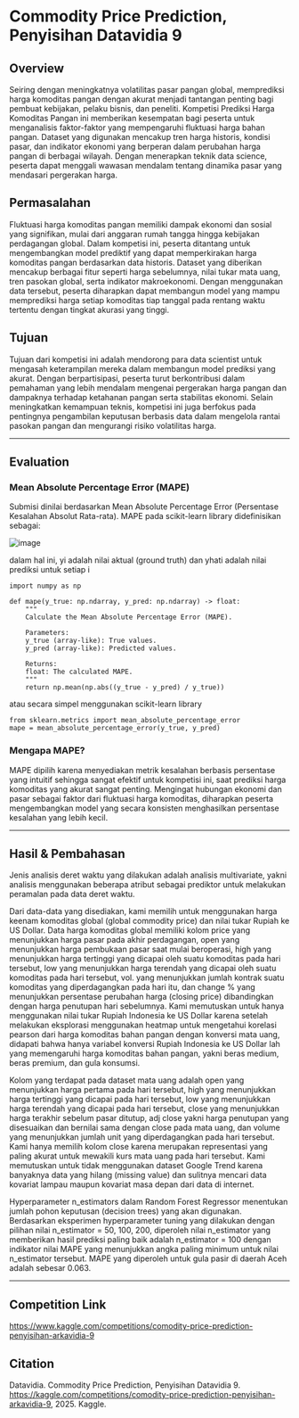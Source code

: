 # Commodity Price Prediction, Penyisihan Datavidia 9
## Overview
Seiring dengan meningkatnya volatilitas pasar pangan global, memprediksi harga komoditas pangan dengan akurat menjadi tantangan penting bagi pembuat kebijakan, pelaku bisnis, dan peneliti. Kompetisi Prediksi Harga Komoditas Pangan ini memberikan kesempatan bagi peserta untuk menganalisis faktor-faktor yang mempengaruhi fluktuasi harga bahan pangan. Dataset yang digunakan mencakup tren harga historis, kondisi pasar, dan indikator ekonomi yang berperan dalam perubahan harga pangan di berbagai wilayah. Dengan menerapkan teknik data science, peserta dapat menggali wawasan mendalam tentang dinamika pasar yang mendasari pergerakan harga.
## Permasalahan
Fluktuasi harga komoditas pangan memiliki dampak ekonomi dan sosial yang signifikan, mulai dari anggaran rumah tangga hingga kebijakan perdagangan global. Dalam kompetisi ini, peserta ditantang untuk mengembangkan model prediktif yang dapat memperkirakan harga komoditas pangan berdasarkan data historis. Dataset yang diberikan mencakup berbagai fitur seperti harga sebelumnya, nilai tukar mata uang, tren pasokan global, serta indikator makroekonomi. Dengan menggunakan data tersebut, peserta diharapkan dapat membangun model yang mampu memprediksi harga setiap komoditas tiap tanggal pada rentang waktu tertentu dengan tingkat akurasi yang tinggi.
## Tujuan
Tujuan dari kompetisi ini adalah mendorong para data scientist untuk mengasah keterampilan mereka dalam membangun model prediksi yang akurat. Dengan berpartisipasi, peserta turut berkontribusi dalam pemahaman yang lebih mendalam mengenai pergerakan harga pangan dan dampaknya terhadap ketahanan pangan serta stabilitas ekonomi. Selain meningkatkan kemampuan teknis, kompetisi ini juga berfokus pada pentingnya pengambilan keputusan berbasis data dalam mengelola rantai pasokan pangan dan mengurangi risiko volatilitas harga.

---

## Evaluation
### Mean Absolute Percentage Error (MAPE)
Submisi dinilai berdasarkan Mean Absolute Percentage Error (Persentase Kesalahan Absolut Rata-rata). MAPE pada scikit-learn library didefinisikan sebagai:

![image](https://github.com/user-attachments/assets/62462714-0345-4022-b227-62dbbc2a18dd)

dalam hal ini, yi adalah nilai aktual (ground truth) dan yhati adalah nilai prediksi untuk setiap i
```
import numpy as np

def mape(y_true: np.ndarray, y_pred: np.ndarray) -> float:
    """
    Calculate the Mean Absolute Percentage Error (MAPE).

    Parameters:
    y_true (array-like): True values.
    y_pred (array-like): Predicted values.

    Returns:
    float: The calculated MAPE.
    """
    return np.mean(np.abs((y_true - y_pred) / y_true))

```

atau secara simpel menggunakan scikit-learn library

```
from sklearn.metrics import mean_absolute_percentage_error
mape = mean_absolute_percentage_error(y_true, y_pred)
```
### Mengapa MAPE?
MAPE dipilih karena menyediakan metrik kesalahan berbasis persentase yang intuitif sehingga sangat efektif untuk kompetisi ini, saat prediksi harga komoditas yang akurat sangat penting. Mengingat hubungan ekonomi dan pasar sebagai faktor dari fluktuasi harga komoditas, diharapkan peserta mengembangkan model yang secara konsisten menghasilkan persentase kesalahan yang lebih kecil.

---

## Hasil & Pembahasan 
Jenis analisis deret waktu yang dilakukan adalah analisis multivariate, yakni analisis menggunakan beberapa atribut sebagai prediktor untuk melakukan peramalan pada data deret waktu.

Dari data-data yang disediakan, kami memilih untuk menggunakan harga keenam komoditas global (global commodity price) dan nilai tukar Rupiah ke US Dollar. Data harga komoditas global memiliki kolom price yang menunjukkan harga pasar pada akhir perdagangan, open yang menunjukkan harga pembukaan pasar saat mulai beroperasi, high yang menunjukkan harga tertinggi yang dicapai oleh suatu komoditas pada hari tersebut, low yang menunjukkan harga terendah yang dicapai oleh suatu komoditas pada hari tersebut, vol. yang menunjukkan jumlah kontrak suatu komoditas yang diperdagangkan pada hari itu, dan change % yang menunjukkan persentase perubahan harga (closing price) dibandingkan dengan harga penutupan hari sebelumnya. Kami memutuskan untuk hanya menggunakan nilai tukar Rupiah Indonesia ke US Dollar karena setelah melakukan eksplorasi menggunakan heatmap untuk mengetahui korelasi pearson dari harga komoditas bahan pangan dengan konversi mata uang, didapati bahwa hanya variabel konversi Rupiah Indonesia ke US Dollar lah yang memengaruhi harga komoditas bahan pangan, yakni beras medium, beras premium, dan gula konsumsi. 

Kolom yang terdapat pada dataset mata uang adalah open yang menunjukkan harga pertama pada hari tersebut, high yang menunjukkan harga tertinggi yang dicapai pada hari tersebut, low yang menunjukkan harga terendah yang dicapai pada hari tersebut, close yang menunjukkan harga terakhir  sebelum pasar ditutup, adj close yakni harga penutupan yang disesuaikan dan bernilai sama dengan close pada mata uang, dan volume yang menunjukkan jumlah unit yang diperdagangkan pada hari tersebut. Kami hanya memilih kolom close karena merupakan representasi yang paling akurat untuk mewakili kurs mata uang pada hari tersebut. Kami memutuskan untuk tidak menggunakan dataset Google Trend karena banyaknya data yang hilang (missing value) dan sulitnya mencari data kovariat lampau maupun kovariat masa depan dari data di internet. 

Hyperparameter n_estimators dalam Random Forest Regressor menentukan jumlah pohon keputusan (decision trees) yang akan digunakan. Berdasarkan eksperimen hyperparameter tuning yang dilakukan dengan pilihan nilai n_estimator = 50, 100, 200, diperoleh nilai n_estimator yang memberikan hasil prediksi paling baik adalah n_estimator = 100 dengan indikator nilai MAPE yang menunjukkan angka paling minimum untuk nilai n_estimator tersebut. MAPE yang diperoleh untuk gula pasir di daerah Aceh adalah sebesar 0.063. 

---

## Competition Link
https://www.kaggle.com/competitions/comodity-price-prediction-penyisihan-arkavidia-9

## Citation
Datavidia. Commodity Price Prediction, Penyisihan Datavidia 9. https://kaggle.com/competitions/comodity-price-prediction-penyisihan-arkavidia-9, 2025. Kaggle.
